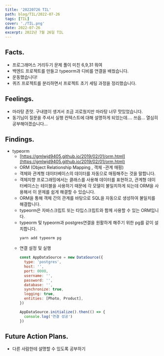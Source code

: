 ```yaml
---
title: '20220726 TIL'
path: blog/TIL/2022-07-26
tags: [TIL]
cover: './TIL.png'
date: 2022-07-26
excerpt: 2022년 7월 26일 TIL
---
```


## Facts.

- 프로그래머스 거리두기 문제 풀이 미친 6,9,31 뭐여
- 백엔드 프로젝트를 만들고 typeorm과 디비를 연결을 배웠습니다.
- 운동했습니다!
- 퀴즈 프로젝트를 분리하면서 프로젝트 초기 세팅 과정을 정리했습니다.

## Feelings.

- 마라탕 존맛. 구내염이 생겨서 조금 괴로웠지만 마라탕 너무 맛있었습니다.
- 동기님이 질문을 주셔서 실행 컨텍스트에 대해 설명하게 되었는데…. 쓰읍… 열심히 공부해야겠습니다…

## Findings.

- typeorm
  - [https://gmlwjd9405.github.io/2019/02/01/orm.html](https://gmlwjd9405.github.io/2019/02/01/orm.html)
  - ORM (Object Relationship Mapping , 객체 -관계 매핑)
  - 객체와 관계형 데이터베이스의 데이터를 자동으로 매핑해주는 것을 말합니다.
  - 객체지향 프로그래밍에서는 클래스를 사용해 데이터를 표현하고, 관계형 데이터베이스는 테이블을 사용하기 때문에 각 모델이 불일치하게 되는데 ORM을 사용해서 이 문제를 쉽게 해결할 수 있습니다.
  - ORM을 통해 객체 간의 관계를 바탕으로 SQL을 자동으로 생성하여 불일치를 해결합니다.
  - typeorm은 자바스크립트 또는 타입스크립트와 함께 사용할 수 있는 ORM입니다.
  - typeorm 및 typeorm과 postgres연결을 원활하게 해주기 위한 pg를 같이 설치합니다.
    ```jsx
    yarn add typeorm pg
    ```
  - 연결 설정 및 실행
    ```jsx
    const AppDataSource = new DataSource({
      type: 'postgres',
      host: '',
      port: 0000,
      username: '',
      password: '',
      database: '',
      synchronize: true,
      logging: true,
      entities: [Photo, Product],
    })

    AppDataSource.initialize().then(() => {
      console.log('연결 성공')
    })
    ```

## Future Action Plans.

- 다른 사람한테 설명할 수 있도록 공부하기
